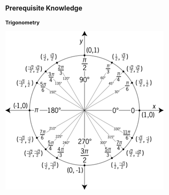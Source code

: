 ## Prerequisite Knowledge

### Trigonometry

![image of the unit circle](https://github.com/kle1man/math140/blob/4debbdc785332ac6a742638179063c15d5a712a5/Assets/unit%20circle.png)
